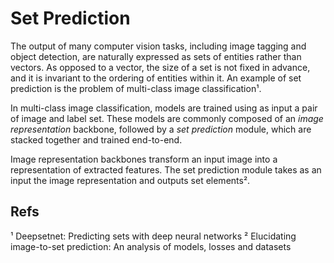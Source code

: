 # Set Prediction

The output of many computer vision tasks, including image tagging and object detection, are naturally expressed as sets of entities rather than vectors. As opposed to a vector, the size of a set is not fixed in advance, and it is invariant to the ordering of entities within it. An example of set prediction is the problem of multi-class image classification¹.

In multi-class image classification, models are trained using as input a pair of image and label set. These models are commonly composed of an *image representation* backbone, followed by a *set prediction* module, which are stacked together and trained end-to-end. 

Image representation backbones transform an input image into a representation of extracted features. The set prediction module takes as an input the image representation and outputs set elements².

## Refs

¹ Deepsetnet: Predicting sets with deep neural networks
² Elucidating image-to-set prediction: An analysis of models, losses and datasets
